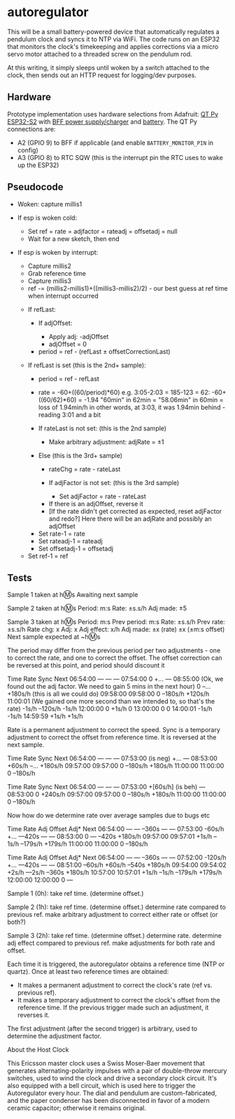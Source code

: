 # autoregulator

This will be a small battery-powered device that automatically regulates a pendulum clock and syncs it to NTP via WiFi. The code runs on an ESP32 that monitors the clock's timekeeping and applies corrections via a micro servo motor attached to a threaded screw on the pendulum rod.

At this writing, it simply sleeps until woken by a switch attached to the clock, then sends out an HTTP request for logging/dev purposes.

## Hardware

Prototype implementation uses hardware selections from Adafruit: [QT Py ESP32-S2](https://www.adafruit.com/product/5325) with [BFF power supply/charger](https://www.adafruit.com/product/5397) and [battery](https://www.adafruit.com/product/1781). The QT Py connections are:

* A2 (GPIO 9) to BFF if applicable (and enable `BATTERY_MONITOR_PIN` in config)
* A3 (GPIO 8) to RTC SQW (this is the interrupt pin the RTC uses to wake up the ESP32)

## Pseudocode

* Woken: capture millis1
- If esp is woken cold:
  * Set ref = rate = adjfactor = rateadj = offsetadj = null
  * Wait for a new sketch, then end
- If esp is woken by interrupt:
  * Capture millis2
  * Grab reference time
  * Capture millis3
  * ref -= (millis2-millis1)+((millis3-millis2)/2) - our best guess at ref time when interrupt occurred

  - If refLast:


    - If adjOffset:

      * Apply adj: -adjOffset
      * adjOffset = 0
    
    * period = ref - (refLast ± offsetCorrectionLast)





  - If refLast is set (this is the 2nd+ sample):

    * period = ref - refLast

    * rate = -60+((60/period)*60)
      e.g. 3:05-2:03 = 185-123 = 62: -60+((60/62)*60) = -1.94
      "60min" in 62min = "58.06min" in 60min = loss of 1.94min/h
      in other words, at 3:03, it was 1.94min behind - reading 3:01 and a bit

    - If rateLast is not set: (this is the 2nd sample)

      * Make arbitrary adjustment:
        adjRate = ±1

    - Else (this is the 3rd+ sample)

      * rateChg = rate - rateLast
      
      - If adjFactor is not set: (this is the 3rd sample)

        * Set adjFactor = rate - rateLast
      
      * If there is an adjOffset, reverse it
      * [If the rate didn't get corrected as expected, reset adjFactor and redo?]
      Here there will be an adjRate and possibly an adjOffset

    


    * Set rate-1 = rate
    * Set rateadj-1 = rateadj
    * Set offsetadj-1 = offsetadj

  * Set ref-1 = ref


## Tests

Sample 1 taken at h:m:s
Awaiting next sample

Sample 2 taken at h:m:s
Period: m:s  Rate: ±s.s/h
Adj made: ±5

Sample 3 taken at h:m:s
Period: m:s   Prev period: m:s
Rate: ±s.s/h   Prev rate: ±s.s/h
Rate chg: x  Adj: x  Adj effect: x/h
Adj made: ±x (rate) ±x (±m:s offset)
Next sample expected at ~h:m:s



The period may differ from the previous period per two adjustments -
one to correct the rate, and one to correct the offset.
The offset correction can be reversed at this point, and period should discount it





Time      Rate      Sync      Next
06:54:00  —         —         —
07:54:00  0         +...      —
08:55:00  (Ok, we found out the adj factor. We need to gain 5 mins in the next hour)
          0         –... +180s/h (this is all we could do)
                              09:58:00
09:58:00  0         –180s/h +120s/h
11:00:01  (We gained one more second than we intended to, so that's the rate)
          -1s/h     –120s/h -1s/h
12:00:00  0         +1s/h 0
13:00:00  0         0
14:00:01  -1s/h     -1s/h
14:59:59  +1s/h     +1s/h

Rate is a permanent adjustment to correct the speed.
Sync is a temporary adjustment to correct the offset from reference time. It is reversed at the next sample.

Time      Rate      Sync      Next
06:54:00  —         —         —
07:53:00  (is neg)  +...      —
08:53:00  +60s/h    –... +180s/h
                              09:57:00
09:57:00  0         –180s/h +180s/h
                              11:00:00
11:00:00  0         –180s/h

Time      Rate      Sync      Next
06:54:00  —         —         —
07:53:00  +[60s/h]  (is beh)  —
08:53:00  0         +240s/h
                              09:57:00
09:57:00  0         –180s/h +180s/h
                              11:00:00
11:00:00  0         –180s/h

Now how do we determine rate over average samples due to bugs etc


Time      Rate      Adj       Offset    Adj*      Next
06:54:00  —         —         –360s     —         —
07:53:00  -60s/h    +...      —420s     —         —
08:53:00  0         —         –420s     +180s/h   09:57:00
09:57:01  +1s/h     –1s/h     –179s/h   +179s/h   11:00:00
11:00:00  0         –180s/h

Time      Rate      Adj       Offset    Adj*      Next
06:54:00  —         —         –360s     —         —
07:52:00  -120s/h   +...      —420s     —         —
08:51:00  –60s/h    +60s/h    –540s     +180s/h   09:54:00
09:54:02  +2s/h     —2s/h     –360s     +180s/h   10:57:00
10:57:01  +1s/h     –1s/h     –179s/h   +179s/h   12:00:00
12:00:00  0         —

Sample 1 (0h):
  take ref time.
  (determine offset.)

Sample 2 (1h):
  take ref time.
  (determine offset.)
  determine rate compared to previous ref.
  make arbitrary adjustment to correct either rate or offset (or both?)

Sample 3 (2h):
  take ref time.
  (determine offset.)
  determine rate.
  determine adj effect compared to previous ref.
  make adjustments for both rate and offset.


Each time it is triggered, the autoregulator obtains a reference time (NTP or quartz). Once at least two reference times are obtained:

- It makes a permanent adjustment to correct the clock's rate (ref vs. previous ref).
- It makes a temporary adjustment to correct the clock's offset from the reference time. If the previous trigger made such an adjustment, it reverses it.

The first adjustment (after the second trigger) is arbitrary, used to determine the adjustment factor. 


About the Host Clock

This Ericsson master clock uses a Swiss Moser-Baer movement that generates alternating-polarity impulses with a pair of double-throw mercury switches, used to wind the clock and drive a secondary clock circuit. It's also equipped with a bell circuit, which is used here to trigger the Autoregulator every hour. The dial and pendulum are custom-fabricated, and the paper condenser has been disconnected in favor of a modern ceramic capacitor; otherwise it remains original.